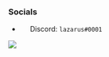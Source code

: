 ### Socials

- <a><img src="https://i.imgur.com/Jz1AFfB.png" width=16 height=16 align="center"/> Discord: ``lazarus#0001``</a>



<img src="https://github-readme-stats.vercel.app/api?username=DaddyLazarus&show_icons=true&count_private=true&theme=dark">
